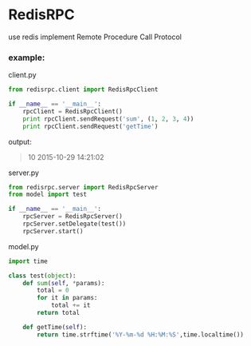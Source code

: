 # RedisRPC
use redis implement Remote Procedure Call Protocol

### example: ###
client.py

```python
from redisrpc.client import RedisRpcClient

if __name__ == '__main__':
    rpcClient = RedisRpcClient()
    print rpcClient.sendRequest('sum', (1, 2, 3, 4))
    print rpcClient.sendRequest('getTime')

```
output:
> 10
2015-10-29 14:21:02

server.py

```python
from redisrpc.server import RedisRpcServer
from model import test

if __name__ == '__main__':
    rpcServer = RedisRpcServer()
    rpcServer.setDelegate(test())
    rpcServer.start()
```

model.py
```python
import time

class test(object):
    def sum(self, *params):
        total = 0
        for it in params:
            total += it
        return total

    def getTime(self):
        return time.strftime('%Y-%m-%d %H:%M:%S',time.localtime())
```